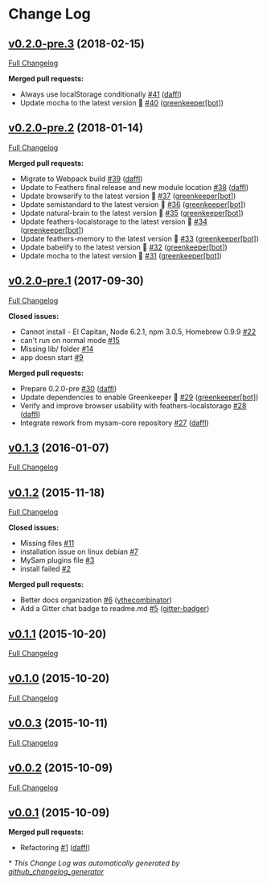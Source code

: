 # Change Log

## [v0.2.0-pre.3](https://github.com/mysamai/mysam/tree/v0.2.0-pre.3) (2018-02-15)
[Full Changelog](https://github.com/mysamai/mysam/compare/v0.2.0-pre.2...v0.2.0-pre.3)

**Merged pull requests:**

- Always use localStorage conditionally [\#41](https://github.com/mysamai/mysam/pull/41) ([daffl](https://github.com/daffl))
- Update mocha to the latest version 🚀 [\#40](https://github.com/mysamai/mysam/pull/40) ([greenkeeper[bot]](https://github.com/apps/greenkeeper))

## [v0.2.0-pre.2](https://github.com/mysamai/mysam/tree/v0.2.0-pre.2) (2018-01-14)
[Full Changelog](https://github.com/mysamai/mysam/compare/v0.2.0-pre.1...v0.2.0-pre.2)

**Merged pull requests:**

- Migrate to Webpack build [\#39](https://github.com/mysamai/mysam/pull/39) ([daffl](https://github.com/daffl))
- Update to Feathers final release and new module location [\#38](https://github.com/mysamai/mysam/pull/38) ([daffl](https://github.com/daffl))
- Update browserify to the latest version 🚀 [\#37](https://github.com/mysamai/mysam/pull/37) ([greenkeeper[bot]](https://github.com/apps/greenkeeper))
- Update semistandard to the latest version 🚀 [\#36](https://github.com/mysamai/mysam/pull/36) ([greenkeeper[bot]](https://github.com/apps/greenkeeper))
- Update natural-brain to the latest version 🚀 [\#35](https://github.com/mysamai/mysam/pull/35) ([greenkeeper[bot]](https://github.com/apps/greenkeeper))
- Update feathers-localstorage to the latest version 🚀 [\#34](https://github.com/mysamai/mysam/pull/34) ([greenkeeper[bot]](https://github.com/apps/greenkeeper))
- Update feathers-memory to the latest version 🚀 [\#33](https://github.com/mysamai/mysam/pull/33) ([greenkeeper[bot]](https://github.com/apps/greenkeeper))
- Update babelify to the latest version 🚀 [\#32](https://github.com/mysamai/mysam/pull/32) ([greenkeeper[bot]](https://github.com/apps/greenkeeper))
- Update mocha to the latest version 🚀 [\#31](https://github.com/mysamai/mysam/pull/31) ([greenkeeper[bot]](https://github.com/apps/greenkeeper))

## [v0.2.0-pre.1](https://github.com/mysamai/mysam/tree/v0.2.0-pre.1) (2017-09-30)
[Full Changelog](https://github.com/mysamai/mysam/compare/v0.1.3...v0.2.0-pre.1)

**Closed issues:**

- Cannot install - El Capitan, Node 6.2.1, npm 3.0.5, Homebrew 0.9.9 [\#22](https://github.com/mysamai/mysam/issues/22)
- can't run on normal mode  [\#15](https://github.com/mysamai/mysam/issues/15)
- Missing lib/ folder [\#14](https://github.com/mysamai/mysam/issues/14)
- app doesn start  [\#9](https://github.com/mysamai/mysam/issues/9)

**Merged pull requests:**

- Prepare 0.2.0-pre [\#30](https://github.com/mysamai/mysam/pull/30) ([daffl](https://github.com/daffl))
- Update dependencies to enable Greenkeeper 🌴 [\#29](https://github.com/mysamai/mysam/pull/29) ([greenkeeper[bot]](https://github.com/apps/greenkeeper))
- Verify and improve browser usability with feathers-localstorage [\#28](https://github.com/mysamai/mysam/pull/28) ([daffl](https://github.com/daffl))
- Integrate rework from mysam-core repository [\#27](https://github.com/mysamai/mysam/pull/27) ([daffl](https://github.com/daffl))

## [v0.1.3](https://github.com/mysamai/mysam/tree/v0.1.3) (2016-01-07)
[Full Changelog](https://github.com/mysamai/mysam/compare/v0.1.2...v0.1.3)

## [v0.1.2](https://github.com/mysamai/mysam/tree/v0.1.2) (2015-11-18)
[Full Changelog](https://github.com/mysamai/mysam/compare/v0.1.1...v0.1.2)

**Closed issues:**

- Missing files [\#11](https://github.com/mysamai/mysam/issues/11)
- installation issue on linux debian [\#7](https://github.com/mysamai/mysam/issues/7)
- MySam plugins file [\#3](https://github.com/mysamai/mysam/issues/3)
- install failed [\#2](https://github.com/mysamai/mysam/issues/2)

**Merged pull requests:**

- Better docs organization [\#6](https://github.com/mysamai/mysam/pull/6) ([ythecombinator](https://github.com/ythecombinator))
- Add a Gitter chat badge to readme.md [\#5](https://github.com/mysamai/mysam/pull/5) ([gitter-badger](https://github.com/gitter-badger))

## [v0.1.1](https://github.com/mysamai/mysam/tree/v0.1.1) (2015-10-20)
[Full Changelog](https://github.com/mysamai/mysam/compare/v0.1.0...v0.1.1)

## [v0.1.0](https://github.com/mysamai/mysam/tree/v0.1.0) (2015-10-20)
[Full Changelog](https://github.com/mysamai/mysam/compare/v0.0.3...v0.1.0)

## [v0.0.3](https://github.com/mysamai/mysam/tree/v0.0.3) (2015-10-11)
[Full Changelog](https://github.com/mysamai/mysam/compare/v0.0.2...v0.0.3)

## [v0.0.2](https://github.com/mysamai/mysam/tree/v0.0.2) (2015-10-09)
[Full Changelog](https://github.com/mysamai/mysam/compare/v0.0.1...v0.0.2)

## [v0.0.1](https://github.com/mysamai/mysam/tree/v0.0.1) (2015-10-09)
**Merged pull requests:**

- Refactoring [\#1](https://github.com/mysamai/mysam/pull/1) ([daffl](https://github.com/daffl))



\* *This Change Log was automatically generated by [github_changelog_generator](https://github.com/skywinder/Github-Changelog-Generator)*